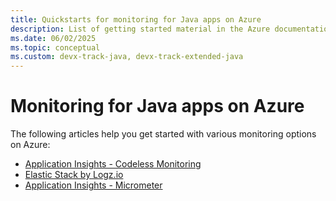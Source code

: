 ```yaml
---
title: Quickstarts for monitoring for Java apps on Azure
description: List of getting started material in the Azure documentation for monitoring for Java apps.
ms.date: 06/02/2025
ms.topic: conceptual
ms.custom: devx-track-java, devx-track-extended-java
---
```


# Monitoring for Java apps on Azure

The following articles help you get started with various monitoring options on Azure:

- [Application Insights - Codeless Monitoring](/azure/azure-monitor/app/java-in-process-agent)
- [Elastic Stack by Logz.io](../fundamentals/java-get-started-with-logzio.md)
- [Application Insights - Micrometer](/azure/azure-monitor/app/micrometer-java)
